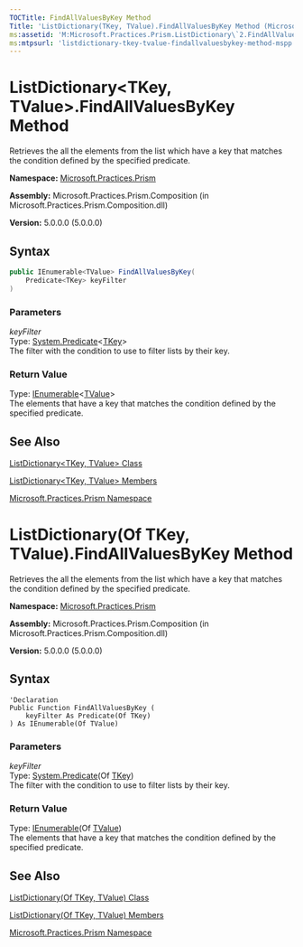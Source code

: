 ```yaml
---
TOCTitle: FindAllValuesByKey Method
Title: 'ListDictionary(TKey, TValue).FindAllValuesByKey Method (Microsoft.Practices.Prism)'
ms:assetid: 'M:Microsoft.Practices.Prism.ListDictionary\`2.FindAllValuesByKey(System.Predicate{\`0})'
ms:mtpsurl: 'listdictionary-tkey-tvalue-findallvaluesbykey-method-mspp.md'
---
```


# ListDictionary&lt;TKey, TValue&gt;.FindAllValuesByKey Method 

Retrieves the all the elements from the list which have a key that matches the condition defined by the specified predicate.

**Namespace:** [Microsoft.Practices.Prism](/patterns-practices/reference/mspp-namespace)

**Assembly:** Microsoft.Practices.Prism.Composition (in Microsoft.Practices.Prism.Composition.dll)

**Version:** 5.0.0.0 (5.0.0.0)

## Syntax

```C#
public IEnumerable<TValue> FindAllValuesByKey(
	Predicate<TKey> keyFilter
)
```

### Parameters

_keyFilter_  
Type: [System.Predicate](http://msdn.microsoft.com/en-us/library/bfcke1bz)&lt;[TKey](/patterns-practices/reference/listdictionary-tkey-tvalue-class-mspp)&gt;  
The filter with the condition to use to filter lists by their key.

### Return Value

Type: [IEnumerable](http://msdn.microsoft.com/en-us/library/9eekhta0)&lt;[TValue](/patterns-practices/reference/listdictionary-tkey-tvalue-class-mspp)&gt;  
The elements that have a key that matches the condition defined by the specified predicate.

## See Also

[ListDictionary&lt;TKey, TValue&gt; Class](/patterns-practices/reference/listdictionary-tkey-tvalue-class-mspp)

[ListDictionary&lt;TKey, TValue&gt; Members](/patterns-practices/reference/listdictionary-tkey-tvalue-members-mspp)

[Microsoft.Practices.Prism Namespace](/patterns-practices/reference/mspp-namespace)

# ListDictionary(Of TKey, TValue).FindAllValuesByKey Method 

Retrieves the all the elements from the list which have a key that matches the condition defined by the specified predicate.

**Namespace:** [Microsoft.Practices.Prism](/patterns-practices/reference/mspp-namespace)

**Assembly:** Microsoft.Practices.Prism.Composition (in Microsoft.Practices.Prism.Composition.dll)

**Version:** 5.0.0.0 (5.0.0.0)

## Syntax

```VB
'Declaration
Public Function FindAllValuesByKey ( 
	keyFilter As Predicate(Of TKey)
) As IEnumerable(Of TValue)
```

### Parameters

_keyFilter_  
Type: [System.Predicate](http://msdn.microsoft.com/en-us/library/bfcke1bz)(Of [TKey](/patterns-practices/reference/listdictionary-tkey-tvalue-class-mspp))  
The filter with the condition to use to filter lists by their key.

### Return Value
Type: [IEnumerable](http://msdn.microsoft.com/en-us/library/9eekhta0)(Of [TValue](/patterns-practices/reference/listdictionary-tkey-tvalue-class-mspp))  
The elements that have a key that matches the condition defined by the specified predicate.

## See Also

[ListDictionary(Of TKey, TValue) Class](/patterns-practices/reference/listdictionary-tkey-tvalue-class-mspp)

[ListDictionary(Of TKey, TValue) Members](/patterns-practices/reference/listdictionary-tkey-tvalue-members-mspp)

[Microsoft.Practices.Prism Namespace](/patterns-practices/reference/mspp-namespace)

